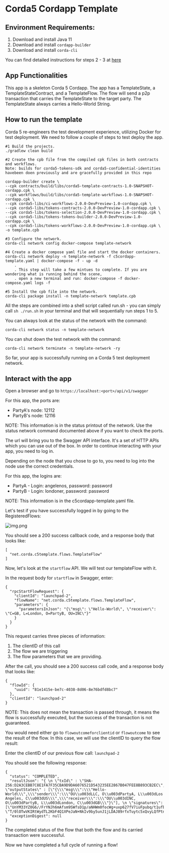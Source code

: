 # Corda5 Cordapp Template 

## Environment Requirements: 
1. Download and install Java 11
2. Download and install `cordapp-builder` 
3. Download and install `corda-cli` 

You can find detailed instructions for steps 2 - 3 at [here](https://docs.r3.com/en/platform/corda/5.0-dev-preview-1/getting-started/overview.html)

## App Functionalities 
This app is a skeleton Corda 5 Cordapp. The app has a TemplateState, a TemplateStateContract, and a TemplateFlow. The flow will send a p2p transaction that carries the TemplateState to the target party. The TemplateState always carries a Hello-World String. 

## How to run the template

Corda 5 re-engineers the test development experience, utilizing Docker for test deployment. We need to follow a couple of steps to test deploy the app. 
```
#1 Build the projects.
./gradlew clean build

#2 Create the cpb file from the compiled cpk files in both contracts and workflows.
Note: builds for corda5-tokens-sdk and corda5-confidential-identities havebeen doen previously and are gracefully provided in this repo

cordapp-builder create \
--cpk contracts/build/libs/corda5-template-contracts-1.0-SNAPSHOT-cordapp.cpk \
--cpk workflows/build/libs/corda5-template-workflows-1.0-SNAPSHOT-cordapp.cpk \
--cpk corda5-libs/ci-workflows-2.0.0-DevPreview-1.0-cordapp.cpk \
--cpk corda5-libs/tokens-contracts-2.0.0-DevPreview-1.0-cordapp.cpk \
--cpk corda5-libs/tokens-selection-2.0.0-DevPreview-1.0-cordapp.cpk \
--cpk corda5-libs/tokens-tokens-builder-2.0.0-DevPreview-1.0-cordapp.cpk \
--cpk corda5-libs/tokens-workflows-2.0.0-DevPreview-1.0-cordapp.cpk \
-o template.cpb

#3 Configure the network.
corda-cli network config docker-compose template-network

#4 Create a docker compose yaml file and start the docker containers.
corda-cli network deploy -n template-network -f c5cordapp-template.yaml | docker-compose -f - up -d
    .
    . This step will take a few mintues to complete. If you are wondering what is running behind the scene,
    . open a new terminal and run: docker-compose -f docker-compose.yaml logs -f 
    
#5 Install the cpb file into the network.
corda-cli package install -n template-network template.cpb
```
All the steps are combined into a shell script called run.sh - you can simply call `sh ./run.sh` in your terminal and that will sequentially run steps 1 to 5. 

You can always look at the status of the network with the command: 
```shell
corda-cli network status -n template-network
```
You can shut down the test network with the command: 
```shell
corda-cli network terminate -n template-network -ry
```
So far, your app is successfully running on a Corda 5 test deployment network. 

## Interact with the app 
Open a browser and go to `https://localhost:<port>/api/v1/swagger`

For this app, the ports are: 
* PartyA's node: 12112
* PartyB's node: 12116

NOTE: This information is in the status printout of the network. Use the status network command documented above if you want to check the ports. 

The url will bring you to the Swagger API interface. It's a set of HTTP APIs which you can use out of the box. In order to continue interacting with your app, you need to log in. 

Depending on the node that you chose to go to, you need to log into the node use the correct credentials. 

For this app, the logins are: 
* PartyA - Login: angelenos, password: password
* PartyB - Login: londoner, password: password

NOTE: This information is in the c5cordapp-template.yaml file. 

Let's test if you have successfully logged in by going to the RegisteredFlows:

![img.png](registeredflows.png)

You should see a 200 success callback code, and a response body that looks like: 
```
[
  "net.corda.c5template.flows.TemplateFlow"
]
```

Now, let's look at the `startflow` API. We will test our templateFlow with it.

In the request body for `startflow` in Swagger, enter: 
```
{
  "rpcStartFlowRequest": {
    "clientId": "launchpad-2", 
    "flowName": "net.corda.c5template.flows.TemplateFlow", 
    "parameters": { 
      "parametersInJson": "{\"msg\": \"Hello-World\", \"receiver\": \"C=GB, L=London, O=PartyB, OU=INC\"}" 
    } 
  } 
}
```
This request carries three pieces of information: 
1. The clientID of this call 
2. The flow we are triggering 
3. The flow parameters that we are providing. 

After the call, you should see a 200 success call code, and a response body that looks like: 
```
{
  "flowId": {
    "uuid": "81e1415e-be7c-4038-8d06-8e76bdfd8bc7"
  },
  "clientId": "launchpad-2"
}
```
NOTE: This does not mean the transaction is passed through, it means the flow is successfully executed, but the success of the transaction is not guaranteed. 

You would need either go to `flowoutcomeforclientid` or `flowoutcome` to see the result of the flow. In this case, we will use the clientID to query the flow result: 

Enter the clientID of our previous flow call: `launchpad-2`

You should see the following response: 
```
{
  "status": "COMPLETED",
  "resultJson": "{ \n \"txId\" : \"SHA-256:D2A3CEBB7C8E1FA7F35CBA9D9DA6076521D543235EE2867B047FEE8B893CB2EC\",\n \"outputStates\" : [\"{\\\"msg\\\":\\\"Hello-World\\\",\\\"sender\\\":\\\"OU\\u003dLLC, O\\u003dPartyA, L\\u003dLos Angeles, C\\u003dUS\\\",\\\"receiver\\\":\\\"OU\\u003dINC, O\\u003dPartyB, L\\u003dLondon, C\\u003dGB\\\"}\"], \n \"signatures\": [\"UnYM33YZ0G6//FrYNJh6mAfsm9SWfsD1p/aNHWm0focWg+uxp627fV7iuFpubq/t1ufb8yNo0/Awlcs9/b+tBg==\", \"T/0lOTwVKIRtWydTL2KbF4Q1XPeJaN+NkIv9by5unJ1jLDAJ89rfxTuytc5xQvyLQfPtnHIrtK42jzpFO8osAA==\"]\n}",
  "exceptionDigest": null
}
```
The completed status of the flow that both the flow and its carried transaction were successful. 

Now we have completed a full cycle of running a flow!
